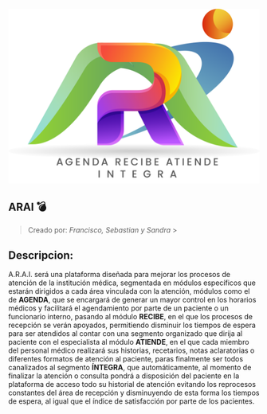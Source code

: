  ![LogoARAI](https://github.com/adolinar123/ARAI/blob/main/Images/logoARAI.png)
 ## ARAI :bomb:
> Creado por: *Francisco, Sebastian y Sandra* >
## Descripcion:
A.R.A.I.  será una plataforma diseñada para mejorar los procesos de atención de la institución médica, segmentada en módulos específicos que estarán dirigidos a cada área vinculada con la atención, módulos como el de **AGENDA**, que se encargará de generar un mayor control en los horarios médicos y facilitará el agendamiento por parte de un paciente  o un funcionario interno, pasando al módulo **RECIBE**, en el que los procesos de recepción se verán apoyados, permitiendo disminuir los tiempos de espera para ser atendidos al contar con una segmento organizado que dirija al paciente con el especialista al módulo **ATIENDE**, en el que cada miembro del personal médico realizará sus historias, recetarios, notas aclaratorias o diferentes formatos de atención al paciente, paras finalmente ser todos canalizados al segmento **ÍNTEGRA**, que automáticamente, al momento de finalizar la atención o consulta pondrá a disposición del paciente en la plataforma de acceso todo su historial de atención evitando los reprocesos constantes del área de recepción y disminuyendo de esta forma los tiempos de espera, al igual que el  índice de satisfacción por parte de los pacientes.
